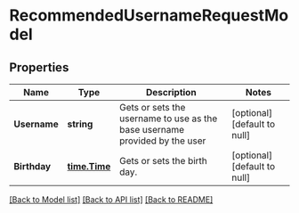 # RecommendedUsernameRequestModel

## Properties
Name | Type | Description | Notes
------------ | ------------- | ------------- | -------------
**Username** | **string** | Gets or sets the username to use as the base username provided by the user | [optional] [default to null]
**Birthday** | [**time.Time**](time.Time.md) | Gets or sets the birth day. | [optional] [default to null]

[[Back to Model list]](../README.md#documentation-for-models) [[Back to API list]](../README.md#documentation-for-api-endpoints) [[Back to README]](../README.md)


